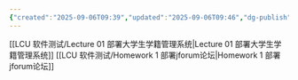 ```yaml
---
{"created":"2025-09-06T09:39","updated":"2025-09-06T09:46","dg-publish":true,"permalink":"/LCU 软件测试/LCU 软件测试/","dgPassFrontmatter":true,"noteIcon":""}
---
```


[[LCU 软件测试/Lecture 01 部署大学生学籍管理系统\|Lecture 01 部署大学生学籍管理系统]]
[[LCU 软件测试/Homework 1 部署jforum论坛\|Homework 1 部署jforum论坛]]